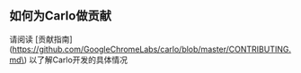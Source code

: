 ## 如何为Carlo做贡献

请阅读 \[贡献指南\]\(https://github.com/GoogleChromeLabs/carlo/blob/master/CONTRIBUTING.md\) 以了解Carlo开发的具体情况

